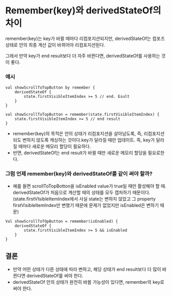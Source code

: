 # Remember(key)와 derivedStateOf의 차이

remember(key)는 key가 바뀔 때마다 리컴포지션되지만, derivedStateOf는 컴포즈 상태로 안의 최종 계산 값이 바뀌어야 리컴포지션된다.

그래서 만약 key가 end result보다 더 자주 바뀐다면, derivedStateOf를 사용하는 것이 좋다.

### 예시

```
val showScrollToTopButton by remember {
	derivedStateOf {
		state.firstVisibleItemIndex >= 5 // end. Esult
	}
}
```

```
val showScrollToTopButton = remember(state.firstVisibleItemIndex) {
	state.firstVisibleItemIndex >= 5 // end result
}
````

- remember(key)의 목적은 안의 상태가 리컴포지션을 살아남도록, 즉, 리컴포지션되도 변하지 않도록 캐싱하는 것이다.key가 달라질 때만 업데이트. 즉, key가 달라질 때마다 새로운 메모리 할당이 필요하다. 
- 반면, derivedStateOf는 end result가 바뀔 때만 새로운 메모리 할당을 필요로한다. 

### 그럼 언제 remember(key)와 derivedStateOf를 같이 써야 할까?
- 예를 들면 scrollToTopBotton을 isEnabled value가 true일 때만 활성해야 할 때.
  derivedStateOf가 처음으로 계산할 때의 상태를 모두 캡처하기 때문이다. (state.firstVIsibleItemIndex에서 사실 state는 변하지 않았고 그 property firstVisibleItemIndex만 변했기 때문에 문제가 없었지만 isEnabled은 변하기 때문)

```
Val showScrollToTOpButton = remember(isEnabled) {
	derivedStateOf {
		state.firstVisibleItemIndex >= 5 && isEnabled
	}
}
```

## 결론 
- 만약 어떤 상태가 다른 상태에 따라 변하고, 해당 상태가 end result보다 더 많이 바뀐다면 derivedStateOf를 써야 한다. 
- derivedStateOf 안의 상태가 완전히 바뀔 가능성이 있다면, remember의 key로 써야 한다.